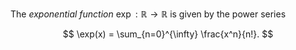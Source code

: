The *exponential function* $\exp: \mathbb{R} \to \mathbb{R}$ is given by the power series 

$$
\exp(x) = \sum_{n=0}^{\infty} \frac{x^n}{n!}.
$$
